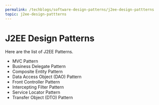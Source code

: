 ```yaml
---
permalink: /techblogs/software-design-patterns/j2ee-design-pattterns
topic: j2ee-design-pattterns
---
```


# J2EE Design Patterns

Here are the list of J2EE Patterns.

- MVC Pattern
- Business Delegate Pattern
- Composite Entity Pattern
- Data Access Object (DAO) Pattern
- Front Controller Pattern
- Intercepting Filter Pattern
- Service Locator Pattern
- Transfer Object (DTO) Pattern

